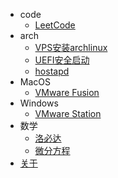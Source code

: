 - <i class="nf nf-md-code_braces_box"></i>code
  - [LeetCode](/code/leetcode.md)
- <i class="nf nf-linux-archlinux"></i>arch
  - [VPS安装archlinux](/arch/install-archlinux-on-vps.md)
  - [UEFI安全启动](/arch/secure-boot.md)
  - [hostapd](/arch/hostapd.md)
- <i class="nf nf-md-apple"></i>MacOS
  - [VMware Fusion](/mac/vmware-fusion.md)
- <i class="nf nf-md-microsoft_windows"></i>Windows
  - [VMware Station](/win/vmware-workstation.md)
- <i class="nf nf-md-math_norm_box"></i>数学
  - [洛必达](/math/l-hopital.md)
  - [微分方程](/math/differential-equation.md)
- <i class="nf nf-md-home"></i>[关于](/README.md)
